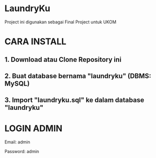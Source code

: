 # LaundryKu
Project ini digunakan sebagai Final Project untuk UKOM
# CARA INSTALL

## 1. Download atau Clone Repository ini
## 2. Buat database bernama "laundryku" (DBMS: MySQL)
## 3. Import "laundryku.sql" ke dalam database "laundryku"

# LOGIN ADMIN

<p>Email: admin</p>
<p>Password: admin</p>
